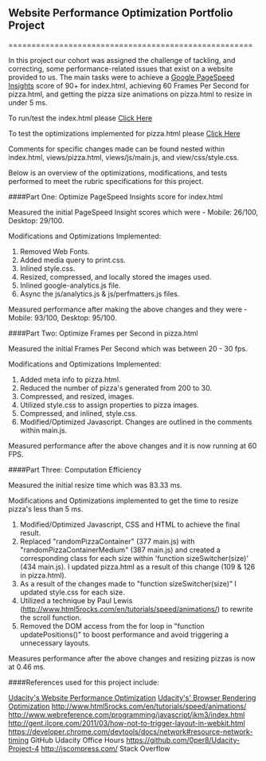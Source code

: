 ## Website Performance Optimization Portfolio Project
=====================================================

In this project our cohort was assigned the challenge of tackling, and correcting, some performance-related issues
that exist on a website provided to us. The main tasks were to achieve a [Google PageSpeed Insights](https://developers.google.com/speed/pagespeed/insights/) score of 90+ for index.html,
achieving 60 Frames Per Second for pizza.html, and getting the pizza size animations on pizza.html to resize in under 5 ms.

To run/test the index.html please [Click Here](http://samurairanderson.github.io)

To test the optimizations implemented for pizza.html please [Click Here](http://samurairanderson.github.io./views/pizza.html)

Comments for specific changes made can be found nested within index.html, views/pizza.html, views/js/main.js, and view/css/style.css.

Below is an overview of the optimizations, modifications, and tests performed to meet the rubric specifications for this project. 
 

####Part One: Optimize PageSpeed Insights score for index.html


Measured the initial PageSpeed Insight scores which were - Mobile: 26/100, Desktop: 29/100.

Modifications and Optimizations Implemented:
1) Removed Web Fonts.
2) Added media query to print.css.
3) Inlined style.css.
4) Resized, compressed, and locally stored the images used.
5) Inlined google-analytics.js file.
6) Async the js/analytics.js & js/perfmatters.js files.

Measured performance after making the above changes and they were - Mobile: 93/100, Desktop: 95/100.

####Part Two: Optimize Frames per Second in pizza.html

Measured the initial Frames Per Second which was between 20 - 30 fps.

Modifications and Optimizations Implemented:
1) Added meta info to pizza.html.
2) Reduced the number of pizza's generated from 200 to 30.
3) Compressed, and resized, images.
4) Utilized style.css to assign properties to pizza images.
5) Compressed, and inlined, style.css.
6) Modified/Optimized Javascript. Changes are outlined in the comments within main.js.

Measured performance after the above changes and it is now running at 60 FPS.

####Part Three: Computation Efficiency

Measured the initial resize time which was 83.33 ms.

Modifications and Optimizations implemented to get the time to resize pizza's less than 5 ms.
1) Modified/Optimized Javascript, CSS and HTML to achieve the final result.
2) Replaced "randomPizzaContainer" (377 main.js) with "randomPizzaContainerMedium" (387 main.js) and created 
   a corresponding class for each size within 'function sizeSwitcher(size)' (434 main.js). I updated 
   pizza.html as a result of this change (109 & 126 in pizza.html). 
3) As a result of the changes made to "function sizeSwitcher(size)" I updated style.css for each size.
4) Utilized a technique by Paul Lewis (http://www.html5rocks.com/en/tutorials/speed/animations/) to rewrite
   the scroll function.
5) Removed the DOM access from the for loop in "function updatePositions()" to boost performance and avoid
   triggering a unnecessary layouts.

Measures performance after the above changes and resizing pizzas is now at 0.46 ms.


####References used for this project include:

[Udacity's Website Performance Optimization](https://www.udacity.com/course/website-performance-optimization--ud884)
[Udacity's' Browser Rendering Optimization](https://www.udacity.com/course/browser-rendering-optimization--ud860)
http://www.html5rocks.com/en/tutorials/speed/animations/
http://www.webreference.com/programming/javascript/jkm3/index.html
http://gent.ilcore.com/2011/03/how-not-to-trigger-layout-in-webkit.html
https://developer.chrome.com/devtools/docs/network#resource-network-timing
GitHub
Udacity Office Hours
https://github.com/0per8/Udacity-Project-4
http://jscompress.com/
Stack Overflow

